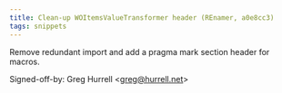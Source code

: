 ```yaml
---
title: Clean-up WOItemsValueTransformer header (REnamer, a0e8cc3)
tags: snippets
---
```


Remove redundant import and add a pragma mark section header for macros.

Signed-off-by: Greg Hurrell &lt;greg@hurrell.net&gt;
